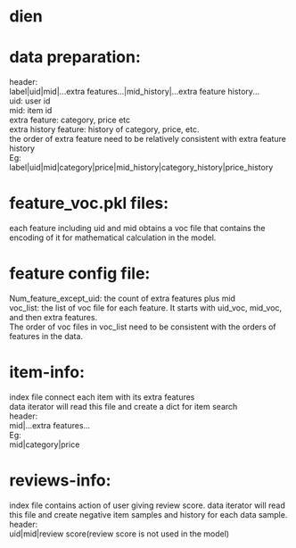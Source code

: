# dien

# data preparation:  
header:  
label|uid|mid|...extra features...|mid_history|...extra feature history...  
uid: user id  
mid: item id  
extra feature: category, price etc  
extra history feature: history of category, price, etc. <br/> 
the order of extra feature need to be relatively consistent with extra feature history  
Eg:  
label|uid|mid|category|price|mid_history|category_history|price_history  <br/> 

# feature_voc.pkl files:  
each feature including uid and mid obtains a voc file that contains the encoding of it for mathematical calculation in the model.  

# feature config file:  
Num_feature_except_uid: the count of extra features plus mid  
voc_list: the list of voc file for each feature. It starts with uid_voc, mid_voc, and then extra features.  
The order of voc files in voc_list need to be consistent with the orders of features in the data.  <br/> 

# item-info:  
index file connect each item with its extra features  
data iterator will read this file and create a dict for item search  
header:  
mid|...extra features...  
Eg:  
mid|category|price  <br/> 
 
# reviews-info:  
index file contains action of user giving review score. 
data iterator will read this file and create negative item samples and history for each data sample.  
header:  
uid|mid|review score(review score is not used in the model)  





